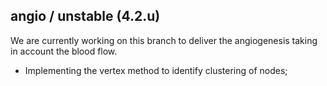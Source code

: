 ## angio / unstable (4.2.u)
We are currently working on this branch to deliver the angiogenesis taking in account the blood flow.

* Implementing the vertex method to identify clustering of nodes;


